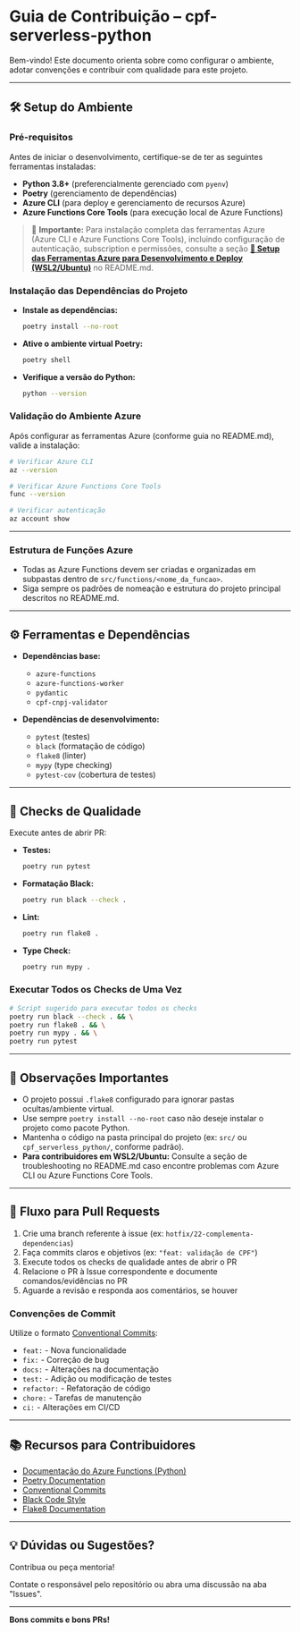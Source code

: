 # Guia de Contribuição – cpf-serverless-python

Bem-vindo! Este documento orienta sobre como configurar o ambiente, adotar convenções e contribuir com qualidade para este projeto.

---

## 🛠️ Setup do Ambiente

### Pré-requisitos

Antes de iniciar o desenvolvimento, certifique-se de ter as seguintes ferramentas instaladas:

- **Python 3.8+** (preferencialmente gerenciado com `pyenv`)
- **Poetry** (gerenciamento de dependências)
- **Azure CLI** (para deploy e gerenciamento de recursos Azure)
- **Azure Functions Core Tools** (para execução local de Azure Functions)

> 📘 **Importante:** Para instalação completa das ferramentas Azure (Azure CLI e Azure Functions Core Tools), incluindo configuração de autenticação, subscription e permissões, consulte a seção **[🔧 Setup das Ferramentas Azure para Desenvolvimento e Deploy (WSL2/Ubuntu)](README.md#-setup-das-ferramentas-azure-para-desenvolvimento-e-deploy-wsl2ubuntu)** no README.md.

### Instalação das Dependências do Projeto

- **Instale as dependências:**
  ```bash
  poetry install --no-root
  ```

- **Ative o ambiente virtual Poetry:**
  ```bash
  poetry shell
  ```

- **Verifique a versão do Python:**
  ```bash
  python --version
  ```

### Validação do Ambiente Azure

Após configurar as ferramentas Azure (conforme guia no README.md), valide a instalação:

```bash
# Verificar Azure CLI
az --version

# Verificar Azure Functions Core Tools
func --version

# Verificar autenticação
az account show
```
---

### Estrutura de Funções Azure

- Todas as Azure Functions devem ser criadas e organizadas em subpastas dentro de `src/functions/<nome_da_funcao>`.
- Siga sempre os padrões de nomeação e estrutura do projeto principal descritos no README.md.

---

## ⚙️ Ferramentas e Dependências

- **Dependências base:**
  - `azure-functions`
  - `azure-functions-worker`
  - `pydantic`
  - `cpf-cnpj-validator`

- **Dependências de desenvolvimento:**
  - `pytest` (testes)
  - `black` (formatação de código)
  - `flake8` (linter)
  - `mypy` (type checking)
  - `pytest-cov` (cobertura de testes)

---

## 📝 Checks de Qualidade

Execute antes de abrir PR:

- **Testes:**
  ```bash
  poetry run pytest
  ```

- **Formatação Black:**
  ```bash
  poetry run black --check .
  ```

- **Lint:**
  ```bash
  poetry run flake8 .
  ```

- **Type Check:**
  ```bash
  poetry run mypy .
  ```

### Executar Todos os Checks de Uma Vez

```bash
# Script sugerido para executar todos os checks
poetry run black --check . && \
poetry run flake8 . && \
poetry run mypy . && \
poetry run pytest
```

---

## 🧙 Observações Importantes

- O projeto possui `.flake8` configurado para ignorar pastas ocultas/ambiente virtual.
- Use sempre `poetry install --no-root` caso não deseje instalar o projeto como pacote Python.
- Mantenha o código na pasta principal do projeto (ex: `src/` ou `cpf_serverless_python/`, conforme padrão).
- **Para contribuidores em WSL2/Ubuntu:** Consulte a seção de troubleshooting no README.md caso encontre problemas com Azure CLI ou Azure Functions Core Tools.

---

## 🚀 Fluxo para Pull Requests

1. Crie uma branch referente à issue (ex: `hotfix/22-complementa-dependencias`)
2. Faça commits claros e objetivos (ex: `"feat: validação de CPF"`)
3. Execute todos os checks de qualidade antes de abrir o PR
4. Relacione o PR à Issue correspondente e documente comandos/evidências no PR
5. Aguarde a revisão e responda aos comentários, se houver

### Convenções de Commit

Utilize o formato [Conventional Commits](https://www.conventionalcommits.org/):

- `feat:` - Nova funcionalidade
- `fix:` - Correção de bug
- `docs:` - Alterações na documentação
- `test:` - Adição ou modificação de testes
- `refactor:` - Refatoração de código
- `chore:` - Tarefas de manutenção
- `ci:` - Alterações em CI/CD

---

## 📚 Recursos para Contribuidores

- [Documentação do Azure Functions (Python)](https://docs.microsoft.com/azure/azure-functions/functions-reference-python)
- [Poetry Documentation](https://python-poetry.org/docs/)
- [Conventional Commits](https://www.conventionalcommits.org/)
- [Black Code Style](https://black.readthedocs.io/)
- [Flake8 Documentation](https://flake8.pycqa.org/)

---

## 💡 Dúvidas ou Sugestões?

Contribua ou peça mentoria!
  
Contate o responsável pelo repositório ou abra uma discussão na aba "Issues".

---

**Bons commits e bons PRs!**
